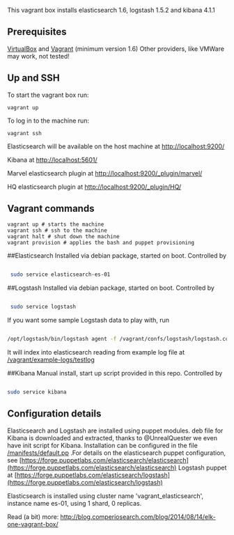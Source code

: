 This vagrant box installs elasticsearch 1.6, logstash 1.5.2 and kibana 4.1.1

## Prerequisites

[VirtualBox](https://www.virtualbox.org/) and [Vagrant](http://www.vagrantup.com/) (minimum version 1.6)
Other providers, like VMWare may work, not tested!


## Up and SSH

To start the vagrant box run:

    vagrant up

To log in to the machine run:

    vagrant ssh

Elasticsearch will be available on the host machine at [http://localhost:9200/](http://localhost:9200/) 

Kibana at [http://localhost:5601/](http://localhost:5601/)

Marvel elasticsearch plugin at [http://localhost:9200/_plugin/marvel/](http://localhost:9200/_plugin/marvel/)

HQ elasticsearch plugin at [http://localhost:9200/_plugin/HQ/](http://localhost:9200/_plugin/HQ/)


## Vagrant commands


```
vagrant up # starts the machine
vagrant ssh # ssh to the machine
vagrant halt # shut down the machine
vagrant provision # applies the bash and puppet provisioning

```

##Elasticsearch
Installed via debian package, started on boot.
Controlled by

```bash

 sudo service elasticsearch-es-01

```


##Logstash
Installed via debian package, started on boot.
Controlled by

```bash

 sudo service logstash

```

If you want some sample Logstash data to play with, run

```bash

/opt/logstash/bin/logstash agent -f /vagrant/confs/logstash/logstash.conf

```
It will index into elasticsearch
reading from example log file at [/vagrant/example-logs/testlog](/example-logs/testlog)

##Kibana 
Manual install, start up script provided in this repo.
Controlled by

```bash

sudo service kibana

```

## Configuration details
Elasticsearch and Logstash are installed using puppet modules.  deb file for Kibana is downloaded and extracted, thanks to @UnrealQuester we even have init script for Kibana. 
Installation can be configured in the file [/manifests/default.pp](/manifests/default.pp) .For details on the elasticsearch puppet configuration, see [https://forge.puppetlabs.com/elasticsearch/elasticsearch](https://forge.puppetlabs.com/elasticsearch/elasticsearch) Logstash puppet at [https://forge.puppetlabs.com/elasticsearch/logstash](https://forge.puppetlabs.com/elasticsearch/logstash)

Elasticsearch is installed using cluster name 'vagrant_elasticsearch', instance name es-01, using 1 shard, 0 replicas. 


Read (a bit) more: http://blog.comperiosearch.com/blog/2014/08/14/elk-one-vagrant-box/
